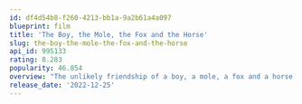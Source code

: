 ```yaml
---
id: df4d54b8-f260-4213-bb1a-9a2b61a4a097
blueprint: film
title: 'The Boy, the Mole, the Fox and the Horse'
slug: the-boy-the-mole-the-fox-and-the-horse
api_id: 995133
rating: 8.283
popularity: 46.854
overview: "The unlikely friendship of a boy, a mole, a fox and a horse traveling together in the boy's search for home."
release_date: '2022-12-25'
---
```

